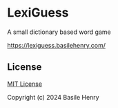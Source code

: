 # LexiGuess

A small dictionary based word game

https://lexiguess.basilehenry.com/

## License

[MIT License](LICENSE)

Copyright (c) 2024 Basile Henry

